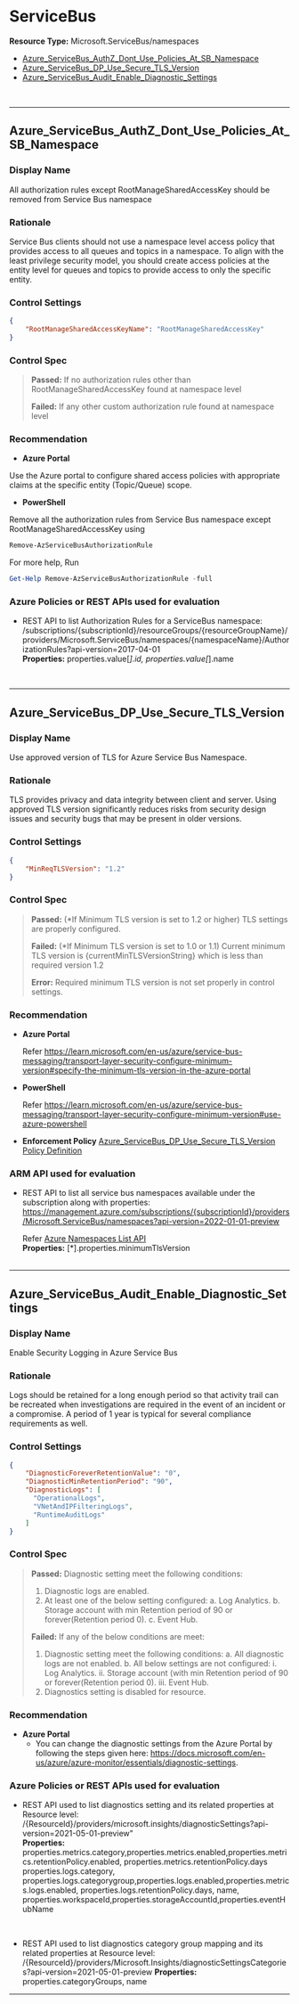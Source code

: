# ServiceBus

**Resource Type:** Microsoft.ServiceBus/namespaces

<!-- TOC -->

- [Azure_ServiceBus_AuthZ_Dont_Use_Policies_At_SB_Namespace](#azure_servicebus_authz_dont_use_policies_at_sb_namespace)
- [Azure_ServiceBus_DP_Use_Secure_TLS_Version](#azure_servicebus_dp_use_secure_tls_version)
- [Azure_ServiceBus_Audit_Enable_Diagnostic_Settings](#azure_servicebus_audit_enable_diagnostic_settings)

<!-- /TOC -->
<br/>

___ 

## Azure_ServiceBus_AuthZ_Dont_Use_Policies_At_SB_Namespace 

### Display Name 
All authorization rules except RootManageSharedAccessKey should be removed from Service Bus namespace 

### Rationale 
Service Bus clients should not use a namespace level access policy that provides access to all queues and topics in a namespace. To align with the least privilege security model, you should create access policies at the entity level for queues and topics to provide access to only the specific entity. 

### Control Settings 
```json 
{
    "RootManageSharedAccessKeyName": "RootManageSharedAccessKey"
}
 ```  

### Control Spec 

> **Passed:** 
> If no authorization rules other than RootManageSharedAccessKey found at namespace level
> 
> **Failed:** 
> If any other custom authorization rule found at namespace level
> 
### Recommendation 

- **Azure Portal** 

Use the Azure portal to configure shared access policies with appropriate claims at the specific entity (Topic/Queue) scope.     

- **PowerShell** 

Remove all the authorization rules from Service Bus namespace except RootManageSharedAccessKey using 
```powershell
Remove-AzServiceBusAuthorizationRule 
``` 

For more help, Run 
```powershell
Get-Help Remove-AzServiceBusAuthorizationRule -full
``` 

<!--
- **Enforcement Policy** 

	 [![Link to Azure Policy](https://raw.githubusercontent.com/MSFT-Chirag/AzTS-docs/main/Assets/View_Definition.jpg)](https://portal.azure.com/#blade/Microsoft_Azure_Policy/CreatePolicyDefinitionBlade/uri/<policy-raw-link>) 

	 [![Link to Azure Policy](https://raw.githubusercontent.com/MSFT-Chirag/AzTS-docs/main/Assets/Deploy_To_Azure.jpg)](https://portal.azure.com/#blade/Microsoft_Azure_Policy/CreatePolicyDefinitionBlade/uri/<policy-raw-link>) 
-->

### Azure Policies or REST APIs used for evaluation 

- REST API to list Authorization Rules for a ServiceBus namespace: /subscriptions/{subscriptionId}/resourceGroups/{resourceGroupName}/providers/Microsoft.ServiceBus/namespaces/{namespaceName}/AuthorizationRules?api-version=2017-04-01<br />
**Properties:** properties.value[*].id, properties.value[*].name<br />

<br />

___ 

## Azure_ServiceBus_DP_Use_Secure_TLS_Version

### Display Name
Use approved version of TLS for Azure Service Bus Namespace.

### Rationale
TLS provides privacy and data integrity between client and server. Using approved TLS version significantly reduces risks from security design issues and security bugs that may be present in older versions.

### Control Settings

```json
{
    "MinReqTLSVersion": "1.2"
}
```

### Control Spec

> **Passed:**
> (*If Minimum TLS version is set to 1.2 or higher)
> TLS settings are properly configured.
>
> **Failed:**
> (*If Minimum TLS version is set to 1.0 or 1.1)
> Current minimum TLS version is {currentMinTLSVersionString} which is less than required version 1.2
> 
> **Error:** 
> Required minimum TLS version is not set properly in control settings.
>
### Recommendation

- **Azure Portal**

  Refer https://learn.microsoft.com/en-us/azure/service-bus-messaging/transport-layer-security-configure-minimum-version#specify-the-minimum-tls-version-in-the-azure-portal

- **PowerShell**

  Refer https://learn.microsoft.com/en-us/azure/service-bus-messaging/transport-layer-security-configure-minimum-version#use-azure-powershell

- **Enforcement Policy**
	[Azure_ServiceBus_DP_Use_Secure_TLS_Version Policy Definition](../../Policies/ServiceBus/Azure_ServiceBus_DP_Use_Secure_TLS_Version)
	

### ARM API used for evaluation

- REST API to list all service bus namespaces available under the subscription along with properties: https://management.azure.com/subscriptions/{subscriptionId}/providers/Microsoft.ServiceBus/namespaces?api-version=2022-01-01-preview

  Refer [Azure Namespaces List API](https://learn.microsoft.com/en-us/rest/api/servicebus/preview/namespaces/list?tabs=HTTP)
  <br />
  **Properties:** [*].properties.minimumTlsVersion
  <br />
  <br />

___



## Azure_ServiceBus_Audit_Enable_Diagnostic_Settings
 

### Display Name 
Enable Security Logging in Azure Service Bus

### Rationale 
Logs should be retained for a long enough period so that activity trail can be recreated when investigations are required in the event of an incident or a compromise. A period of 1 year is typical for several compliance requirements as well.

### Control Settings 
```json 
{
    "DiagnosticForeverRetentionValue": "0",
    "DiagnosticMinRetentionPeriod": "90",
    "DiagnosticLogs": [
      "OperationalLogs",
      "VNetAndIPFilteringLogs",
      "RuntimeAuditLogs"
    ]
}
 ```  

### Control Spec 

> **Passed:** 
> Diagnostic setting meet the following conditions:
>   1. Diagnostic logs are enabled.
>   2. At least one of the below setting configured:
>       a. Log Analytics.
>       b. Storage account with min Retention period of 90 or forever(Retention period 0).
>       c. Event Hub.
> 
> **Failed:** 
> If any of the below conditions are meet:
>   1. Diagnostic setting meet the following conditions:
>       a. All diagnostic logs are not enabled.
>       b. All below settings are not configured:
>          i. Log Analytics.
>          ii. Storage account (with min Retention period of 90 or forever(Retention period 0).
>          iii. Event Hub.
>   2. Diagnostics setting is disabled for resource.

 
### Recommendation 

- **Azure Portal** 
    - You can change the diagnostic settings from the Azure Portal by following the steps given here: https://docs.microsoft.com/en-us/azure/azure-monitor/essentials/diagnostic-settings.
      

### Azure Policies or REST APIs used for evaluation 

- REST API used to list diagnostics setting and its related properties at Resource level: <br />
/{ResourceId}/providers/microsoft.insights/diagnosticSettings?api-version=2021-05-01-preview"<br />
**Properties:**
properties.metrics.category,properties.metrics.enabled,properties.metrics.retentionPolicy.enabled, properties.metrics.retentionPolicy.days<br />
properties.logs.category, properties.logs.categorygroup,properties.logs.enabled,properties.metrics.logs.enabled, properties.logs.retentionPolicy.days, name, properties.workspaceId,properties.storageAccountId,properties.eventHubName
 <br />

- REST API used to list diagnostics category group mapping and its related properties at Resource level: <br />
/{ResourceId}/providers/Microsoft.Insights/diagnosticSettingsCategories?api-version=2021-05-01-preview
**Properties:**
properties.categoryGroups, name
___ 


